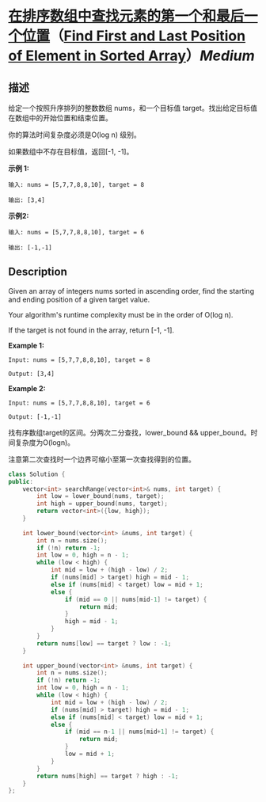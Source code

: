 # [在排序数组中查找元素的第一个和最后一个位置](https://leetcode-cn.com/problems/find-first-and-last-position-of-element-in-sorted-array)（[Find First and Last Position of Element in Sorted Array](https://leetcode.com/problems/find-first-and-last-position-of-element-in-sorted-array)）*Medium*
## 描述
给定一个按照升序排列的整数数组 nums，和一个目标值 target。找出给定目标值在数组中的开始位置和结束位置。

你的算法时间复杂度必须是O(log n) 级别。

如果数组中不存在目标值，返回[-1, -1]。

**示例 1:**
```
输入: nums = [5,7,7,8,8,10], target = 8

输出: [3,4]
```

**示例2:**
```
输入: nums = [5,7,7,8,8,10], target = 6

输出: [-1,-1]
```

## Description
Given an array of integers nums sorted in ascending order, find the starting and ending position of a given target value.

Your algorithm&#39;s runtime complexity must be in the order of O(log n).

If the target is not found in the array, return [-1, -1].

**Example 1:**
```
Input: nums = [5,7,7,8,8,10], target = 8

Output: [3,4]
```

**Example 2:**
```
Input: nums = [5,7,7,8,8,10], target = 6

Output: [-1,-1]
```



找有序数组target的区间。分两次二分查找，lower_bound && upper_bound。时间复杂度为O(logn)。

注意第二次查找时一个边界可缩小至第一次查找得到的位置。

```c++
class Solution {
public:
    vector<int> searchRange(vector<int>& nums, int target) {
        int low = lower_bound(nums, target);
        int high = upper_bound(nums, target);
        return vector<int>({low, high});
    }
    
    int lower_bound(vector<int> &nums, int target) {
        int n = nums.size();
        if (!n) return -1;
        int low = 0, high = n - 1;
        while (low < high) {
            int mid = low + (high - low) / 2;
            if (nums[mid] > target) high = mid - 1;
            else if (nums[mid] < target) low = mid + 1;
            else {
                if (mid == 0 || nums[mid-1] != target) {
                    return mid;
                }
                high = mid - 1;
            }
        }
        return nums[low] == target ? low : -1;
    }
    
    int upper_bound(vector<int> &nums, int target) {
        int n = nums.size();
        if (!n) return -1;
        int low = 0, high = n - 1;
        while (low < high) {
            int mid = low + (high - low) / 2;
            if (nums[mid] > target) high = mid - 1;
            else if (nums[mid] < target) low = mid + 1;
            else {
                if (mid == n-1 || nums[mid+1] != target) {
                    return mid;
                }
                low = mid + 1;
            }
        }
        return nums[high] == target ? high : -1;
    }
};
```
